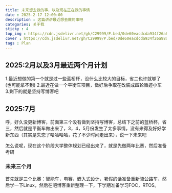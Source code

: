 ```yaml
---
title: 未来想去做的事，以及现在正在做的事情
date : 2025-2-17 12:00:00
description : 这篇讲讲最近想去做的事吧
categories: 关于我
sticky : 4
top_img : https://cdn.jsdelivr.net/gh/C29999/P.bed/0de60eacdcda934f26a88a2fd97b802d.jpeg
cover : https://cdn.jsdelivr.net/gh/C29999/P.bed/0de60eacdcda934f26a88a2fd97b802d.jpeg
tags : Plan
---
```


## 2025:2月以及3月最近两个月计划

1.最近想做的第一个就是过一些蓝桥杯，没什么比较大的目标，省二也许就够了(也可能拿不到)
2.最近在做一个平衡车项目，做好后争取在改装成四轮循迹小车
3.剩下的就是坚持写博客吧

## 2025:7月

呼，好久没更新博客，前面第三个没有做到坚持写博客，总结下之前的蓝桥杯，省三，然后就是平衡车做出来了，3，4，5月份发生了太多事情，没有来得及好好学新东西（其实是失恋了哈哈哈哈，花了不少时间走出来），说一下未来吧

怎么说呢，现在这个阶段大学整体规划已经出来了，就是先做两年比赛，然后准备考研

### 未来三个月

首先就是三个比赛：智能车，电赛，嵌入式设计，暑假的话准备重新骑公路车，然后学一下Linux，然后在吧博客重新整理一下，下学期准备学习FOC，RTOS。
